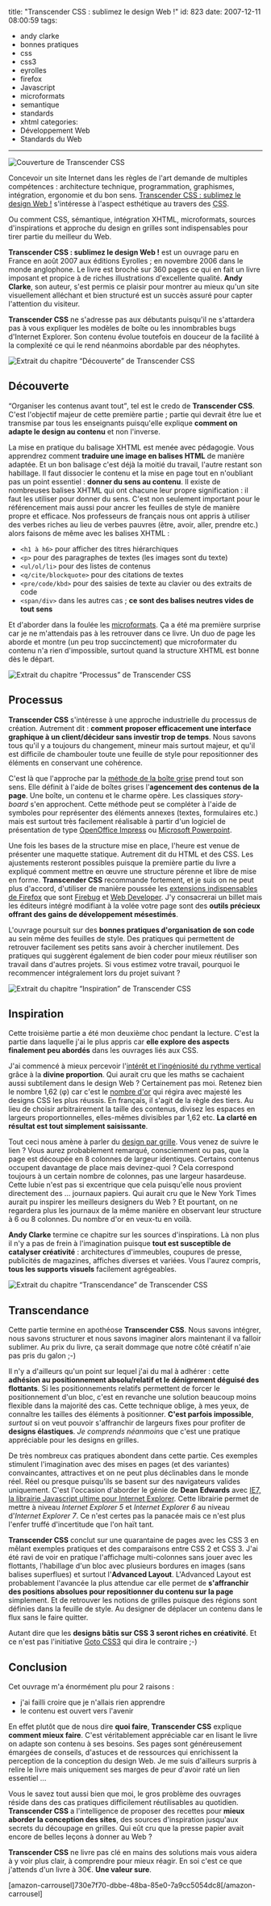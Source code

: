 title: "Transcender CSS : sublimez le design Web !"
id: 823
date: 2007-12-11 08:00:59
tags:
- andy clarke
- bonnes pratiques
- css
- css3
- eyrolles
- firefox
- Javascript
- microformats
- semantique
- standards
- xhtml
categories:
- Développement Web
- Standards du Web
---

![Couverture de Transcender CSS](/images/2007/12/transcencer-css-couverture.jpg)

Concevoir un site Internet dans les règles de l'art demande de multiples compétences : architecture technique, programmation, graphismes, intégration, ergonomie et du bon sens. [Transcender CSS : sublimez le design Web !](http://www.transcendingcss.com/) s'intéresse à l'aspect esthétique au travers des <acronym title="Cascading Style Sheet">CSS</acronym>.

Ou comment CSS, sémantique, intégration XHTML, microformats, sources d'inspirations et approche du design en grilles sont indispensables pour tirer partie du meilleur du Web.
<!--more-->
**Transcender CSS : sublimez le design Web !** est un ouvrage paru en France en août 2007 aux éditions Eyrolles ; en novembre 2006 dans le monde anglophone. Le livre est broché sur 360 pages ce qui en fait un livre imposant et propice à de riches illustrations d'excellente qualité. **Andy Clarke**, son auteur, s'est permis ce plaisir pour montrer au mieux qu'un site visuellement alléchant et bien structuré est un succès assuré pour capter l'attention du visiteur.

**Transcender CSS** ne s'adresse pas aux débutants puisqu'il ne s'attardera pas à vous expliquer les modèles de boîte ou les innombrables bugs d'Internet Explorer. Son contenu évolue toutefois en douceur de la facilité à la complexité ce qui le rend néanmoins abordable par des néophytes.

![Extrait du chapitre “Découverte” de Transcender CSS](/images/2007/12/transcencer-1-decouverte.jpg)

## Découverte

<q>Organiser les contenus avant tout</q>, tel est le credo de **Transcender CSS**. C'est l'objectif majeur de cette première partie ; partie qui devrait être lue et transmise par tous les enseignants puisqu'elle explique **comment on adapte le design au contenu** et non l'inverse.

La mise en pratique du balisage XHTML est menée avec pédagogie. Vous apprendrez comment **traduire une image en balises HTML** de manière adaptée. Et un bon balisage c'est déjà la moitié du travail, l'autre restant son habillage. Il faut dissocier le contenu et la mise en page tout en n'oubliant pas un point essentiel : **donner du sens au contenu**.
Il existe de nombreuses balises XHTML qui ont chacune leur propre signification : il faut les utiliser pour donner du sens. C'est non seulement important pour le référencement mais aussi pour ancrer les feuilles de style de manière propre et efficace. Nos professeurs de français nous ont appris à utiliser des verbes riches au lieu de verbes pauvres (être, avoir, aller, prendre etc.) alors faisons de même avec les balises XHTML :

*   `<h1 à h6>` pour afficher des titres hiérarchiques
*   `<p>` pour des paragraphes de textes (les images sont du texte)
*   `<ul/ol/li>` pour des listes de contenus
*   `<q/cite/blockquote>` pour des citations de textes
*   `<pre/code/kbd>` pour des saisies de texte au clavier ou des extraits de code
*   `<span/div>` dans les autres cas ; **ce sont des balises neutres vides de tout sens**

Et d'aborder dans la foulée les [microformats](https://oncletom.io/2007/07/31/semantique-microformats-internet/). Ça a été ma première surprise car je ne m'attendais pas à les retrouver dans ce livre. Un duo de page les aborde et montre (un peu trop succinctement) que microformater du contenu n'a rien d'impossible, surtout quand la structure XHTML est bonne dès le départ.

![Extrait du chapitre “Processus” de Transcender CSS](/images/2007/12/transcencer-2-processus.jpg)

## Processus

**Transcender CSS** s'intéresse à une approche industrielle du processus de création. Autrement dit : **comment proposer efficacement une interface graphique à un client/décideur sans investir trop de temps**. Nous savons tous qu'il y a toujours du changement, mineur mais surtout majeur, et qu'il est difficile de chambouler toute une feuille de style pour repositionner des éléments en conservant une cohérence.

C'est là que l'approche par la [méthode de la boîte grise](http://jasonsantamaria.com/archive/2004/05/24/grey_box_method.php) prend tout son sens. Elle définit à l'aide de boîtes grises l'**agencement des contenus de la page**. Une boîte, un contenu et le charme opère. Les classiques _story-board_ s'en approchent.
Cette méthode peut se compléter à l'aide de symboles pour représenter des éléments annexes (textes, formulaires etc.) mais est surtout très facilement réalisable à partir d'un logiciel de présentation de type [OpenOffice Impress](http://fr.openoffice.org/docs/impress.html) ou [Microsoft Powerpoint](http://office.microsoft.com/fr-fr/powerpoint/).

Une fois les bases de la structure mise en place, l'heure est venue de présenter une maquette statique. Autrement dit du HTML et des CSS. Les ajustements resteront possibles puisque la première partie du livre a expliqué comment mettre en œuvre une structure pérenne et libre de mise en forme.
**Transcender CSS** recommande fortement, et je suis on ne peut plus d'accord, d'utiliser de manière poussée les [extensions indispensables de Firefox](https://oncletom.io/2007/08/07/facebook-rock-your-firefox/) que sont [Firebug](https://addons.mozilla.org/fr/firefox/addon/1843) et [Web Developer](https://addons.mozilla.org/fr/firefox/addon/60).
J'y consacrerai un billet mais les éditeurs intégré modifiant à la volée votre page sont des **outils précieux offrant des gains de développement mésestimés**.

L'ouvrage poursuit sur des **bonnes pratiques d'organisation de son code** au sein même des feuilles de style. Des pratiques qui permettent de retrouver facilement ses petits sans avoir à chercher inutilement. Des pratiques qui suggèrent également de bien coder pour mieux réutiliser son travail dans d'autres projets. Si vous estimez votre travail, pourquoi le recommencer intégralement lors du projet suivant ?

![Extrait du chapitre “Inspiration” de Transcender CSS](/images/2007/12/transcencer-3-inspiration.jpg)

## Inspiration

Cette troisième partie a été mon deuxième choc pendant la lecture. C'est la partie dans laquelle j'ai le plus appris car **elle explore des aspects finalement peu abordés** dans les ouvrages liés aux CSS.

J'ai commencé à mieux percevoir l'[intérêt et l'ingéniosité du rythme vertical](http://www.biologeek.com/journal/index.php/l-importance-du-rythme-vertical-en-design-css) grâce à la **divine proportion**. Qui aurait cru que les maths se cachaient aussi subtilement dans le design Web ? Certainement pas moi. Retenez bien le nombre 1,62 (φ) car c'est le [nombre d'or](http://goldennumber.net/) qui régira avec majesté les designs CSS les plus réussis.
En français, il s'agit de la règle des tiers. Au lieu de choisir arbitrairement la taille des contenus, divisez les espaces en largeurs proportionnelles, elles-mêmes divisibles par 1,62 etc. **La clarté en résultat est tout simplement saisissante**.

Tout ceci nous amène à parler du [design par grille](http://subtraction.com/). Vous venez de suivre le lien ? Vous aurez probablement remarqué, consciemment ou pas, que la page est découpée en 8 colonnes de largeur identiques. Certains contenus occupent davantage de place mais devinez-quoi ? Cela correspond toujours à un certain nombre de colonnes, pas une largeur hasardeuse.
Cette lubie n'est pas si excentrique que cela puisqu'elle nous provient directement des ... journaux papiers. Qui aurait cru que le New York Times aurait pu inspirer les meilleurs designers du Web ? Et pourtant, on ne regardera plus les journaux de la même manière en observant leur structure à 6 ou 8 colonnes. Du nombre d'or en veux-tu en voilà.

**Andy Clarke** termine ce chapitre sur les sources d'inspirations. Là non plus il n'y a pas de frein à l'imagination puisque **tout est susceptible de catalyser créativité** : architectures d'immeubles, coupures de presse, publicités de magazines, affiches diverses et variées. Vous l'aurez compris, **tous les supports visuels** facilement agrégeables.

![Extrait du chapitre “Transcendance” de Transcender CSS](/images/2007/12/transcencer-4-transcendance.jpg)

## Transcendance

Cette partie termine en apothéose **Transcender CSS**. Nous savons intégrer, nous savons structurer et nous savons imaginer alors maintenant il va falloir sublimer. Au prix du livre, ça serait dommage que notre côté créatif n'aie pas pris du galon ;-)

Il n'y a d'ailleurs qu'un point sur lequel j'ai du mal à adhérer : cette **adhésion au positionnement absolu/relatif et le dénigrement déguisé des flottants**. Si les positionnements relatifs permettent de forcer le positionnement d'un bloc, c'est en revanche une solution beaucoup moins flexible dans la majorité des cas. Cette technique oblige, à mes yeux, de connaître les tailles des éléments à positionner. **C'est parfois impossible**, _surtout_ si on veut pouvoir s'affranchir de largeurs fixes pour profiter de **designs élastiques**.
_Je comprends néanmoins_ que c'est une pratique appréciable pour les designs en grilles.

De très nombreux cas pratiques abondent dans cette partie. Ces exemples stimulent l'imagination avec des mises en pages (et des variantes) convaincantes, attractives et on ne peut plus déclinables dans le monde réel. Réel ou presque puisqu'ils se basent sur des navigateurs valides uniquement.
C'est l'occasion d'aborder le génie de **Dean Edwards** avec [IE7, la librairie Javascript ultime pour Internet Explorer](http://dean.edwards.name/IE7/). Cette librairie permet de mettre à niveau _Internet Explorer 5_ et _Internet Explorer 6_ au niveau d'_Internet Explorer 7_. Ce n'est certes pas la panacée mais ce n'est plus l'enfer truffé d'incertitude que l'on haït tant.

**Transcender CSS** conclut sur une quarantaine de pages avec les CSS 3 en mêlant exemples pratiques et des comparaisons entre CSS 2 et CSS 3\. J'ai été ravi de voir en pratique l'affichage multi-colonnes sans jouer avec les flottants, l'habillage d'un bloc avec plusieurs bordures en images (sans balises superflues) et surtout l'**Advanced Layout**.
L'Advanced Layout est probablement l'avancée la plus attendue car elle permet de **s'affranchir des positions absolues pour repositionner du contenu sur la page** simplement. Et de retrouver les notions de grilles puisque des régions sont définies dans la feuille de style. Au designer de déplacer un contenu dans le flux sans le faire quitter.

Autant dire que les **designs bâtis sur CSS 3 seront riches en créativité**. Et ce n'est pas l'initiative [Goto CSS3](http://www.gotocss3.com/) qui dira le contraire ;-)

## Conclusion

Cet ouvrage m'a énormément plu pour 2 raisons :

*   j'ai failli croire que je n'allais rien apprendre
*   le contenu est ouvert vers l'avenir

En effet plutôt que de nous dire **quoi faire**, **Transcender CSS** explique **comment mieux faire**. C'est véritablement appréciable car en lisant le livre on adapte son contenu à ses besoins. Ses pages sont généreusement émargées de conseils, d'astuces et de ressources qui enrichissent la perception de la conception du design Web. Je me suis d'ailleurs surpris à relire le livre mais uniquement ses marges de peur d'avoir raté un lien essentiel ...

Vous le savez tout aussi bien que moi, le gros problème des ouvrages réside dans des cas pratiques difficilement réutilisables au quotidien. **Transcender CSS** a l'intelligence de proposer des recettes pour **mieux aborder la conception des sites**, des sources d'inspiration jusqu'aux secrets du découpage en grilles. Qui eût cru que la presse papier avait encore de belles leçons à donner au Web ?

**Transcender CSS** ne livre pas clé en mains des solutions mais vous aidera à y voir plus clair, à comprendre pour mieux réagir. En soi c'est ce que j'attends d'un livre à 30€. **Une valeur sure**.

[amazon-carrousel]730e7f70-dbbe-48ba-85e0-7a9cc5054dc8[/amazon-carrousel]
